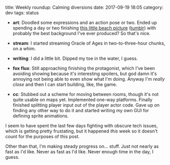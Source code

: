 title: Weekly roundup: Calming diversions
date: 2017-09-19 18:05
category: dev
tags: status

- **art**: Doodled some expressions and an action pose or two.  Ended up spending a day or two finishing [this little beach picture](https://twitter.com/eevee/status/907769372579586048) ([tumblr](https://lexyeevee.tumblr.com/post/165278162487)) with probably the best background I've ever produced?  So that's nice.

- **stream**: I started streaming Oracle of Ages in two-to-three-hour chunks, on a whim.

- **writing**: I did a little bit.  Dipped my toe in the water, I guess.

- **fox flux**: Still approaching finishing the protagonist, which I've been avoiding showing because it's interesting spoilers, but god damn it's annoying not being able to even show what I'm doing.  Anyway I'm _really close_ and then I can start building, like, the game.

- **cc**: Stubbed out a scheme for moving between rooms, though it's not quite usable on maps yet.  Implemented one-way platforms.  Finally finished splitting player input out of the player actor code.  Gave up on finding any other way to do it and started writing my own GUI for defining sprite animations.

I seem to have spent the last few days fighting with obscure tech issues, which is getting pretty frustating, but it happened _this_ week so it doesn't count for the purposes of this post.

Other than that, I'm making steady progress on...  stuff.  Just not nearly as fast as I'd like.  Never as fast as I'd like.  Never enough time in the day, I guess.
